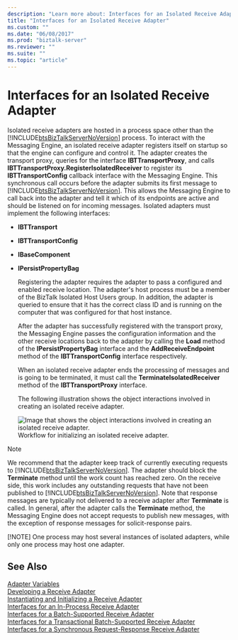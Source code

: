 ```yaml
---
description: "Learn more about: Interfaces for an Isolated Receive Adapter"
title: "Interfaces for an Isolated Receive Adapter"
ms.custom: ""
ms.date: "06/08/2017"
ms.prod: "biztalk-server"
ms.reviewer: ""
ms.suite: ""
ms.topic: "article"
---
```

# Interfaces for an Isolated Receive Adapter
Isolated receive adapters are hosted in a process space other than the [!INCLUDE[btsBizTalkServerNoVersion](../includes/btsbiztalkservernoversion-md.md)] process. To interact with the Messaging Engine, an isolated receive adapter registers itself on startup so that the engine can configure and control it. The adapter creates the transport proxy, queries for the interface **IBTTransportProxy**, and calls **IBTTransportProxy.RegisterIsolatedReceiver** to register its **IBTTransportConfig** callback interface with the Messaging Engine. This synchronous call occurs before the adapter submits its first message to [!INCLUDE[btsBizTalkServerNoVersion](../includes/btsbiztalkservernoversion-md.md)]. This allows the Messaging Engine to call back into the adapter and tell it which of its endpoints are active and should be listened on for incoming messages. Isolated adapters must implement the following interfaces:  
  
- **IBTTransport**  
  
- **IBTTransportConfig**  
  
- **IBaseComponent**  
  
- **IPersistPropertyBag**  
  
  Registering the adapter requires the adapter to pass a configured and enabled receive location. The adapter's host process must be a member of the BizTalk Isolated Host Users group. In addition, the adapter is queried to ensure that it has the correct class ID and is running on the computer that was configured for that host instance.  
  
  After the adapter has successfully registered with the transport proxy, the Messaging Engine passes the configuration information and the other receive locations back to the adapter by calling the **Load** method of the **IPersistPropertyBag** interface and the **AddReceiveEndpoint** method of the **IBTTransportConfig** interface respectively.  
  
  When an isolated receive adapter ends the processing of messages and is going to be terminated, it must call the **TerminateIsolatedReceiver** method of the **IBTTransportProxy** interface.  
  
  The following illustration shows the object interactions involved in creating an isolated receive adapter.  
  
  ![Image that shows the object interactions involved in creating an isolated receive adapter.](../core/media/ebiz-sdk-devadapter9.gif "ebiz_sdk_devadapter9")  
  Workflow for initializing an isolated receive adapter.  
  
> [!NOTE]
>  We recommend that the adapter keep track of currently executing requests to [!INCLUDE[btsBizTalkServerNoVersion](../includes/btsbiztalkservernoversion-md.md)]. The adapter should block the **Terminate** method until the work count has reached zero. On the receive side, this work includes any outstanding requests that have not been published to [!INCLUDE[btsBizTalkServerNoVersion](../includes/btsbiztalkservernoversion-md.md)]. Note that response messages are typically not delivered to a receive adapter after **Terminate** is called. In general, after the adapter calls the **Terminate** method, the Messaging Engine does not accept requests to publish new messages, with the exception of response messages for solicit-response pairs.  
> 
> [!NOTE]
>  One process may host several instances of isolated adapters, while only one process may host one adapter.  
  
## See Also  
 [Adapter Variables](../core/adapter-variables.md)   
 [Developing a Receive Adapter](../core/developing-a-receive-adapter.md)   
 [Instantiating and Initializing a Receive Adapter](../core/instantiating-and-initializing-a-receive-adapter.md)   
 [Interfaces for an In-Process Receive Adapter](../core/interfaces-for-an-in-process-receive-adapter.md)   
 [Interfaces for a Batch-Supported Receive Adapter](../core/interfaces-for-a-batch-supported-receive-adapter.md)   
 [Interfaces for a Transactional Batch-Supported Receive Adapter](../core/interfaces-for-a-transactional-batch-supported-receive-adapter.md)   
 [Interfaces for a Synchronous Request-Response Receive Adapter](../core/interfaces-for-a-synchronous-request-response-receive-adapter.md)
